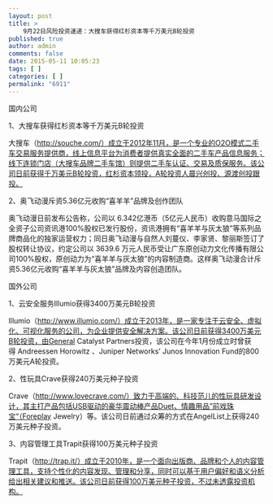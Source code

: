 ```yaml
---
layout: post
title: >
    9月22日风险投资速递：大搜车获得红杉资本等千万美元B轮投资
published: true
author: admin
comments: false
date: 2015-05-11 10:05:23
tags: [ ]
categories: [ ]
permalink: "6911"
---
```



国内公司

1、大搜车获得红杉资本等千万美元B轮投资

大搜车（http://souche.com/）成立于2012年11月，是一个专业的O2O模式二手车交易服务提供商，线上信息平台为消费者提供真实全面的二手车产品信息服务；线下连锁门店（大搜车品牌二手车馆）则提供二手车认证、交易及质保服务。该公司日前获得千万美元B轮投资，红杉资本领投，A轮投资人晨兴创投、源渡创投跟投。

2、奥飞动漫斥资5.36亿元收购“喜羊羊”品牌及创作团队

奥飞动漫日前发布公告称，公司以 6.342亿港币（5亿元人民币）收购意马国际之全资子公司资讯港100%股权已发行股份，资讯港拥有“喜羊羊与灰太狼”等系列品牌商品化的独家运营权力；同日奥飞动漫与自然人刘蔓仪、李家贤、黎丽斯签订了股权转让协议，约定公司以 3639.6 万元人民币受让广东原创动力文化传播有限公司100%股权，原创动力为“喜羊羊与灰太狼”的内容制造商。这样奥飞动漫合计斥资5.36亿元收购“喜羊羊与灰太狼”品牌及内容创造团队。

国外公司

1、云安全服务Illumio获得3400万美元B轮投资

Illumio（http://www.illumio.com/）成立于2013年，是一家专注于云安全、虚拟化、可视化服务的公司，为企业提供安全解决方案。该公司日前获得3400万美元B轮投资，由General Catalyst Partners投资，该公司在今年1月份成立时曾获得 Andreessen Horowitz 、Juniper Networks’ Junos Innovation Fund的800万美元A轮投资。

2、性玩具Crave获得240万美元种子投资

Crave（http://www.lovecrave.com/）致力于高端的、科技范儿的性玩具研发设计，其主打产品包括USB驱动的豪华震动棒产品Duet、情趣用品”前戏珠宝“（Foreplay Jewelry）等。该公司日前通过众筹的方式在AngelList上获得240万美元种子投资。

3、内容管理工具Trapit获得100万美元种子投资

Trapit（http://trap.it/）成立于2010年，是一个面向出版商、品牌和个人的内容管理工具，支持个性化的内容发现、管理和分享，同时可以基于用户偏好和语义分析给出相关建议和推送。该公司日前获得100万美元种子投资，不过未透露投资机构。